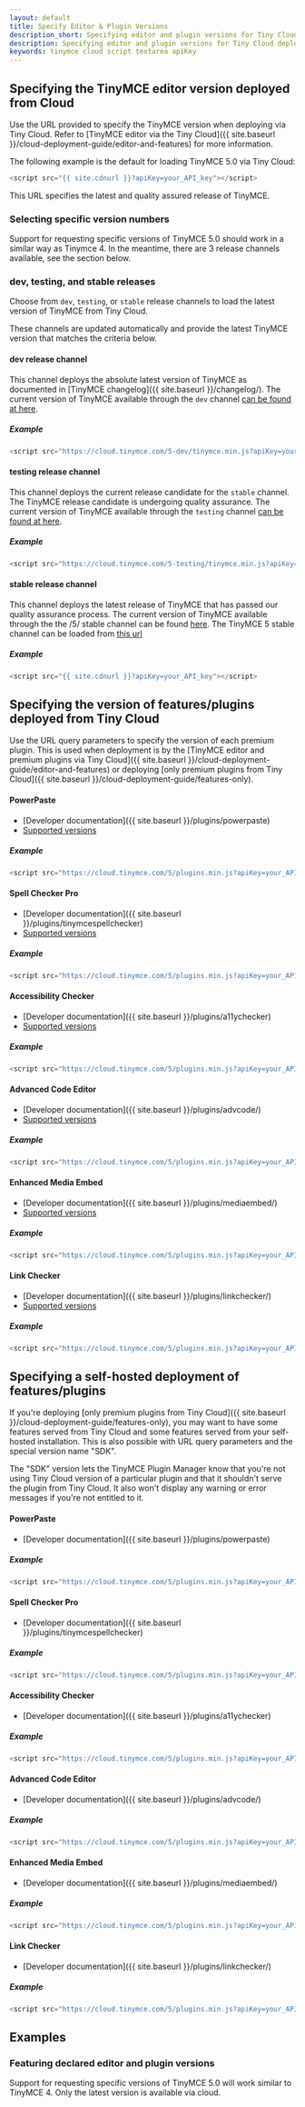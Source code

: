 ```yaml
---
layout: default
title: Specify Editor & Plugin Versions
description_short: Specifying editor and plugin versions for Tiny Cloud deployments.
description: Specifying editor and plugin versions for Tiny Cloud deployments.
keywords: tinymce cloud script textarea apiKey
---
```


## Specifying the TinyMCE editor version deployed from Cloud

Use the URL provided to specify the TinyMCE version when deploying via Tiny Cloud. Refer to [TinyMCE editor via the Tiny Cloud]({{ site.baseurl }}/cloud-deployment-guide/editor-and-features) for more information.

The following example is the default for loading TinyMCE 5.0 via Tiny Cloud:

```js
<script src="{{ site.cdnurl }}?apiKey=your_API_key"></script>
```

This URL specifies the latest and quality assured release of TinyMCE.

### Selecting specific version numbers

Support for requesting specific versions of TinyMCE 5.0 should work in a similar way as Tinymce 4.  In the meantime, there are 3 release channels available, see the section below.

### dev, testing, and stable releases

Choose from `dev`, `testing`, or `stable` release channels to load the latest version of TinyMCE from Tiny Cloud.

These channels are updated automatically and provide the latest TinyMCE version that matches the criteria below.

#### dev release channel

This channel deploys the absolute latest version of TinyMCE as documented in [TinyMCE changelog]({{ site.baseurl }}/changelog/). The current version of TinyMCE available through the `dev` channel [can be found at here](https://cloud.tinymce.com/5-dev/version.txt).

##### Example

```js
<script src="https://cloud.tinymce.com/5-dev/tinymce.min.js?apiKey=your_API_key"></script>
```

#### testing release channel

This channel deploys the current release candidate for the `stable` channel. The TinyMCE release candidate is undergoing quality assurance. The current version of TinyMCE available through the `testing` channel [can be found at here](https://cloud.tinymce.com/5-testing/version.txt).

##### Example

```js
<script src="https://cloud.tinymce.com/5-testing/tinymce.min.js?apiKey=your_API_key"></script>
```

#### stable release channel

This channel deploys the latest release of TinyMCE that has passed our quality assurance process. The current version of TinyMCE available through the the /5/ stable channel can be found [here](https://cloud.tinymce.com/5/version.txt). The TinyMCE 5 stable channel can be loaded from [this url](https://cloud.tinymce.com/5/tinymce.min.js.)

##### Example

```js
<script src="{{ site.cdnurl }}?apiKey=your_API_key"></script>
```

## Specifying the version of features/plugins deployed from Tiny Cloud

Use the URL query parameters to specify the version of each premium plugin. This is used when deployment is by the [TinyMCE editor and premium plugins via Tiny Cloud]({{ site.baseurl }}/cloud-deployment-guide/editor-and-features) or deploying [only premium plugins from Tiny Cloud]({{ site.baseurl }}/cloud-deployment-guide/features-only).

#### PowerPaste

* [Developer documentation]({{ site.baseurl }}/plugins/powerpaste)
* [Supported versions](https://plugins.tinymce.com/versions/powerpaste)

##### Example

```js
<script src="https://cloud.tinymce.com/5/plugins.min.js?apiKey=your_API_key&powerpaste=2.1.8"></script>
```

#### Spell Checker Pro

* [Developer documentation]({{ site.baseurl }}/plugins/tinymcespellchecker)
* [Supported versions](https://plugins.tinymce.com/versions/tinymcespellchecker)

##### Example

```js
<script src="https://cloud.tinymce.com/5/plugins.min.js?apiKey=your_API_key&tinymcespellchecker=1.0.0"></script>
```

#### Accessibility Checker

* [Developer documentation]({{ site.baseurl }}/plugins/a11ychecker)
* [Supported versions](https://plugins.tinymce.com/versions/a11ychecker)

##### Example

```js
<script src="https://cloud.tinymce.com/5/plugins.min.js?apiKey=your_API_key&a11ychecker=2.0.0"></script>
```

#### Advanced Code Editor

* [Developer documentation]({{ site.baseurl }}/plugins/advcode/)
* [Supported versions](https://plugins.tinymce.com/versions/advcode)

##### Example

```js
<script src="https://cloud.tinymce.com/5/plugins.min.js?apiKey=your_API_key&advcode=1.0.2"></script>
```

#### Enhanced Media Embed

* [Developer documentation]({{ site.baseurl }}/plugins/mediaembed/)
* [Supported versions](https://plugins.tinymce.com/versions/mediaembed)

##### Example

```js
<script src="https://cloud.tinymce.com/5/plugins.min.js?apiKey=your_API_key&mediaembed=2.0.0"></script>
```

#### Link Checker

* [Developer documentation]({{ site.baseurl }}/plugins/linkchecker/)
* [Supported versions](https://plugins.tinymce.com/versions/linkchecker)

##### Example

```js
<script src="https://cloud.tinymce.com/5/plugins.min.js?apiKey=your_API_key&linkchecker=1.0.0"></script>
```

## Specifying a self-hosted deployment of features/plugins

<!-- Additional configuration is required when serving [only premium plugins from Tiny Cloud]({{ site.baseurl }}/cloud-deployment-guide/features-only) and from a self-hosted installation. URL query parameters and the special version name "SDK" can also be used in the configuration. -->

If you're deploying [only premium plugins from Tiny Cloud]({{ site.baseurl }}/cloud-deployment-guide/features-only), you may want to have some features served from Tiny Cloud and some features served from your self-hosted installation. This is also possible with URL query parameters and the special version name "SDK".

The "SDK" version lets the TinyMCE Plugin Manager know that you're not using Tiny Cloud version of a particular plugin and that it shouldn't serve the plugin from Tiny Cloud. It also won't display any warning or error messages if you're not entitled to it.


#### PowerPaste

* [Developer documentation]({{ site.baseurl }}/plugins/powerpaste)

##### Example

```js
<script src="https://cloud.tinymce.com/5/plugins.min.js?apiKey=your_API_key&powerpaste=sdk"></script>
```

#### Spell Checker Pro

* [Developer documentation]({{ site.baseurl }}/plugins/tinymcespellchecker)

##### Example

```js
<script src="https://cloud.tinymce.com/5/plugins.min.js?apiKey=your_API_key&tinymcespellchecker=sdk"></script>
```

#### Accessibility Checker

* [Developer documentation]({{ site.baseurl }}/plugins/a11ychecker)

##### Example

```js
<script src="https://cloud.tinymce.com/5/plugins.min.js?apiKey=your_API_key&a11ychecker=sdk"></script>
```

#### Advanced Code Editor

* [Developer documentation]({{ site.baseurl }}/plugins/advcode/)

##### Example

```js
<script src="https://cloud.tinymce.com/5/plugins.min.js?apiKey=your_API_key&advcode=sdk"></script>
```

#### Enhanced Media Embed

* [Developer documentation]({{ site.baseurl }}/plugins/mediaembed/)

##### Example

```js
<script src="https://cloud.tinymce.com/5/plugins.min.js?apiKey=your_API_key&mediaembed=sdk"></script>
```

#### Link Checker

* [Developer documentation]({{ site.baseurl }}/plugins/linkchecker/)

##### Example

```js
<script src="https://cloud.tinymce.com/5/plugins.min.js?apiKey=your_API_key&linkchecker=sdk"></script>
```


## Examples

### Featuring declared editor and plugin versions

Support for requesting specific versions of TinyMCE 5.0 will work similar to TinyMCE 4.  Only the latest version is available via cloud.

